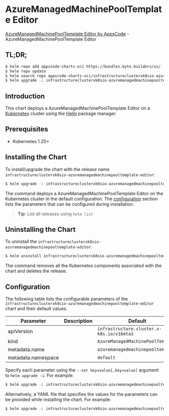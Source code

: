 # AzureManagedMachinePoolTemplate Editor

[AzureManagedMachinePoolTemplate Editor by AppsCode](https://byte.builders) - AzureManagedMachinePoolTemplate Editor

## TL;DR;

```bash
$ helm repo add appscode-charts-oci https://bundles.byte.builders/ui/
$ helm repo update
$ helm search repo appscode-charts-oci/infrastructureclusterxk8sio-azuremanagedmachinepooltemplate-editor --version=v0.4.20
$ helm upgrade -i infrastructureclusterxk8sio-azuremanagedmachinepooltemplate-editor appscode-charts-oci/infrastructureclusterxk8sio-azuremanagedmachinepooltemplate-editor -n default --create-namespace --version=v0.4.20
```

## Introduction

This chart deploys a AzureManagedMachinePoolTemplate Editor on a [Kubernetes](http://kubernetes.io) cluster using the [Helm](https://helm.sh) package manager.

## Prerequisites

- Kubernetes 1.20+

## Installing the Chart

To install/upgrade the chart with the release name `infrastructureclusterxk8sio-azuremanagedmachinepooltemplate-editor`:

```bash
$ helm upgrade -i infrastructureclusterxk8sio-azuremanagedmachinepooltemplate-editor appscode-charts-oci/infrastructureclusterxk8sio-azuremanagedmachinepooltemplate-editor -n default --create-namespace --version=v0.4.20
```

The command deploys a AzureManagedMachinePoolTemplate Editor on the Kubernetes cluster in the default configuration. The [configuration](#configuration) section lists the parameters that can be configured during installation.

> **Tip**: List all releases using `helm list`

## Uninstalling the Chart

To uninstall the `infrastructureclusterxk8sio-azuremanagedmachinepooltemplate-editor`:

```bash
$ helm uninstall infrastructureclusterxk8sio-azuremanagedmachinepooltemplate-editor -n default
```

The command removes all the Kubernetes components associated with the chart and deletes the release.

## Configuration

The following table lists the configurable parameters of the `infrastructureclusterxk8sio-azuremanagedmachinepooltemplate-editor` chart and their default values.

|     Parameter      | Description |                       Default                        |
|--------------------|-------------|------------------------------------------------------|
| apiVersion         |             | <code>infrastructure.cluster.x-k8s.io/v1beta1</code> |
| kind               |             | <code>AzureManagedMachinePoolTemplate</code>         |
| metadata.name      |             | <code>azuremanagedmachinepooltemplate</code>         |
| metadata.namespace |             | <code>default</code>                                 |


Specify each parameter using the `--set key=value[,key=value]` argument to `helm upgrade -i`. For example:

```bash
$ helm upgrade -i infrastructureclusterxk8sio-azuremanagedmachinepooltemplate-editor appscode-charts-oci/infrastructureclusterxk8sio-azuremanagedmachinepooltemplate-editor -n default --create-namespace --version=v0.4.20 --set apiVersion=infrastructure.cluster.x-k8s.io/v1beta1
```

Alternatively, a YAML file that specifies the values for the parameters can be provided while
installing the chart. For example:

```bash
$ helm upgrade -i infrastructureclusterxk8sio-azuremanagedmachinepooltemplate-editor appscode-charts-oci/infrastructureclusterxk8sio-azuremanagedmachinepooltemplate-editor -n default --create-namespace --version=v0.4.20 --values values.yaml
```
